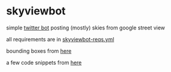 # skyviewbot

simple [twitter bot](https://twitter.com/skyviewbot) posting (mostly) skies from google street view

all requirements are in [skyviewbot-reqs.yml](/skyviewbot-reqs.yml)

bounding boxes from [here](https://github.com/sandstrom/country-bounding-boxes)

a few code snippets from [here](https://github.com/fitnr/everylotbot)
